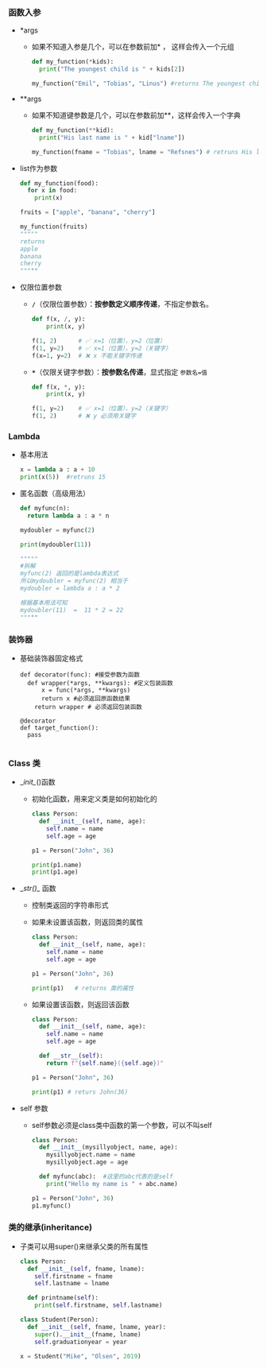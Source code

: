 ### 函数入参

- *args

  - 如果不知道入参是几个，可以在参数前加* ， 这样会传入一个元组

    ```python
    def my_function(*kids):
      print("The youngest child is " + kids[2])
    
    my_function("Emil", "Tobias", "Linus") #returns The youngest child is Linus
    ```

- **args

  - 如果不知道键参数是几个，可以在参数前加**，这样会传入一个字典

    ```python
    def my_function(**kid):
      print("His last name is " + kid["lname"])
    
    my_function(fname = "Tobias", lname = "Refsnes") # retruns His last name is Refsnes
    ```

- list作为参数

  ```python
  def my_function(food):
    for x in food:
      print(x)
  
  fruits = ["apple", "banana", "cherry"]
  
  my_function(fruits) 
  """""
  returns
  apple
  banana
  cherry
  """""
  ```

  

- 仅限位置参数

  - **`/`**（仅限位置参数）：**按参数定义顺序传递**，不指定参数名。

    ```python
    def f(x, /, y):
        print(x, y)
    
    f(1, 2)      # ✅ x=1（位置），y=2（位置）
    f(1, y=2)    # ✅ x=1（位置），y=2（关键字）
    f(x=1, y=2)  # ❌ x 不能关键字传递
    ```

  - **`*`**（仅限关键字参数）：**按参数名传递**，显式指定 `参数名=值`

    ```python
    def f(x, *, y):
        print(x, y)
    
    f(1, y=2)    # ✅ x=1（位置），y=2（关键字）
    f(1, 2)      # ❌ y 必须用关键字
    ```

### Lambda

- 基本用法

  ```python
  x = lambda a : a + 10
  print(x(5))  #retruns 15
  ```

- 匿名函数（高级用法）

  ```python
  def myfunc(n):
    return lambda a : a * n
  
  mydoubler = myfunc(2)
  
  print(mydoubler(11))
  
  """""
  #拆解
  myfunc(2) 返回的是lambda表达式
  所以mydoubler = myfunc(2) 相当于
  mydoubler = lambda a : a * 2
  
  根据基本用法可知
  mydoubler(11)  =  11 * 2 = 22
  """""
  ```


### 装饰器

- 基础装饰器固定格式

  ```
  def decorator(func): #接受参数为函数
  	def wrapper(*args, **kwargs): #定义包装函数
      	x = func(*args, **kwargs)
      	return x #必须返回原函数结果
      return wrapper # 必须返回包装函数
  
  @decorator
  def target_function():
  	pass
      
  ```

  



### Class 类

- \__init\__()函数

  - 初始化函数，用来定义类是如何初始化的

    ```python
    class Person:
      def __init__(self, name, age):
        self.name = name
        self.age = age
    
    p1 = Person("John", 36)
    
    print(p1.name)
    print(p1.age)
    ```

- \__str()\__ 函数

  - 控制类返回的字符串形式

  - 如果未设置该函数，则返回类的属性

    ```python
    class Person:
      def __init__(self, name, age):
        self.name = name
        self.age = age
    
    p1 = Person("John", 36)
    
    print(p1)   # returns 类的属性
    ```

  - 如果设置该函数，则返回该函数

    ```python
    class Person:
      def __init__(self, name, age):
        self.name = name
        self.age = age
    
      def __str__(self):
        return f"{self.name}({self.age})"
    
    p1 = Person("John", 36)
    
    print(p1) # returs John(36)
    ```


- self 参数

  - self参数必须是class类中函数的第一个参数，可以不叫self

    ```python
    class Person:
      def __init__(mysillyobject, name, age):
        mysillyobject.name = name
        mysillyobject.age = age
    
      def myfunc(abc):  #这里的abc代表的是self
        print("Hello my name is " + abc.name)
    
    p1 = Person("John", 36)
    p1.myfunc()
    ```


### 类的继承(inheritance)

- 子类可以用super()来继承父类的所有属性

  ```python
  class Person:
    def __init__(self, fname, lname):
      self.firstname = fname
      self.lastname = lname
  
    def printname(self):
      print(self.firstname, self.lastname)
  
  class Student(Person):
    def __init__(self, fname, lname, year):
      super().__init__(fname, lname)
      self.graduationyear = year
  
  x = Student("Mike", "Olsen", 2019)
  ```

  